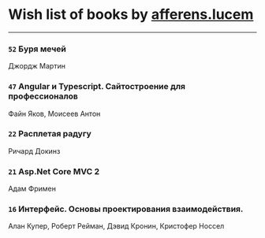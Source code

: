 # Wish list of books by [afferens.lucem](http://vk.com/id196071655)
---

### `52` Буря мечей
Джордж Мартин

### `47` Angular и Typescript. Сайтостроение для профессионалов
Файн Яков, Моисеев Антон

### `22` Расплетая радугу
Ричард Докинз

### `21` Asp.Net Core MVC 2
Адам Фримен

### `16` Интерфейс. Основы проектирования взаимодействия.
Алан Купер, Роберт Рейман, Дэвид Кронин, Кристофер Носсел

